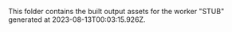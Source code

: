 This folder contains the built output assets for the worker "STUB" generated at 2023-08-13T00:03:15.926Z.
